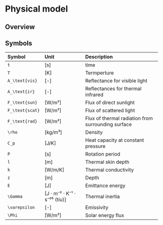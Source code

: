 # Physical model

## Overview



## Symbols

| Symbol | Unit | Description |
| :----- | :--- | :---------- |
| ``t`` | [s] | time |
| ``T`` | [K] | Termperture |
| ``A_\text{vis}`` | [-] | Reflectance for visible light |
| ``A_\text{ir}`` | [-] | Reflectances for thermal infrared |
| ``F_\text{sun}`` | [W/m²] | Flux of direct sunlight |
| ``F_\text{scat}`` | [W/m²] | Flux of scattered light |
| ``F_\text{rad}`` | [W/m²] | Flux of thermal radiation from surrounding surface |
| ``\rho`` | [kg/m³] | Density |
| ``C_p`` | [J/K] | Heat capacity at constant pressure |
| ``P`` | [s] | Rotation period |
| ``l`` | [m] | Thermal skin depth |
| ``k`` | [W/m/K] | Thermal conductivity |
| ``z`` | [m] | Depth |
| ``E`` | [J] | Emittance energy |
| ``\Gamma`` | [J ⋅ m⁻² ⋅ K⁻¹ ⋅ s⁻⁰⁵ (tiu)] | Thermal inertia |
| ``\varepsilon`` | [-] | Emissivity |
| ``\Phi`` | [W/m²] | Solar energy flux |
